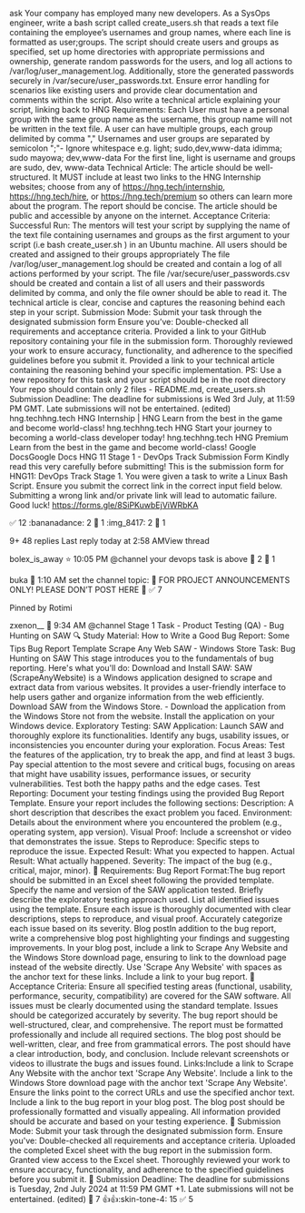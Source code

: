 ask
Your company has employed many new developers. As a SysOps engineer, write a bash script called create_users.sh that reads a text file containing the employee’s usernames and group names, where each line is formatted as user;groups.
The script should create users and groups as specified, set up home directories with appropriate permissions and ownership, generate random passwords for the users, and log all actions to /var/log/user_management.log. Additionally, store the generated passwords securely in /var/secure/user_passwords.txt.
Ensure error handling for scenarios like existing users and provide clear documentation and comments within the script.
Also write a technical article explaining your script, linking back to HNG
Requirements:
Each User must have a personal group with the same group name as the username, this group name will not be written in the text file.
A user can have multiple groups, each group delimited by comma ","
Usernames and user groups are separated by semicolon ";"- Ignore whitespace
e.g.
light; sudo,dev,www-data
idimma; sudo
mayowa; dev,www-data
For the first line, light is username and groups are sudo, dev, www-data
Technical Article: The article should be well-structured.
It MUST include at least two links to the HNG Internship websites; choose from any of https://hng.tech/internship, https://hng.tech/hire, or https://hng.tech/premium so others can learn more about the program.
The report should be concise.
The article should be public and accessible by anyone on the internet.
Acceptance Criteria:
Successful Run: The mentors will test your script by supplying the name of the text file containing usernames and groups as the first argument to your script (i.e bash create_user.sh <name-of-text-file> ) in an Ubuntu machine.
All users should be created and assigned to their groups appropriately
The file /var/log/user_management.log should be created and contain a log of all actions performed by your script.
The file /var/secure/user_passwords.csv should be created and contain a list of all users and their passwords delimited by comma, and only the file owner should be able to read it.
The technical article is clear, concise and captures the reasoning behind each step in your script.
Submission Mode:
Submit your task through the designated submission form Ensure you’ve:
Double-checked all requirements and acceptance criteria.
Provided a link to your GitHub repository containing your file in the submission form.
Thoroughly reviewed your work to ensure accuracy, functionality, and adherence to the specified guidelines before you submit it.
Provided a link to your technical article containing the reasoning behind your specific implementation.
PS:
Use a new repository for this task and your script should be in the root directory
Your repo should contain only 2 files - README.md, create_users.sh
Submission Deadline:
The deadline for submissions is Wed 3rd July, at 11:59 PM GMT. Late submissions will not be entertained. (edited) 
hng.techhng.tech
HNG Internship | HNG
Learn from the best in the game and become world-class!
hng.techhng.tech
HNG
Start your journey to becoming a world-class developer today!
hng.techhng.tech
HNG Premium
Learn from the best in the game and become world-class!
Google DocsGoogle Docs
HNG 11 Stage 1 - DevOps Track Submission Form
Kindly read this very carefully before submitting!
This is the submission form for HNG11: DevOps Track Stage 1. You were given a task to write a Linux Bash Script.
Ensure you submit the correct link in the correct input field below. Submitting a wrong link and/or private link will lead to automatic failure.
Good luck!
https://forms.gle/8SiPKuwbEjViWRbKA

:white_check_mark:
12
:bananadance:
2
:orange_heart:
1
:img_8417:
2
:slightly_smiling_face:
1






9+
48 replies
Last reply today at 2:58 AMView thread


bolex_is_away
:star:  10:05 PM
@channel your devops task is above 
:raised_hands:
2
:100:
1



buka
:stars:  1:10 AM
set the channel topic: :rotating_light: FOR PROJECT ANNOUNCEMENTS ONLY! PLEASE DON’T POST HERE :rotating_light:
:white_check_mark:
7

Pinned by 
Rotimi


zxenon__
:stars:  9:34 AM
@channel
Stage 1 Task - Product Testing (QA) -  Bug Hunting on SAW :mag:
Study Material:
How to Write a Good Bug Report: Some Tips
Bug Report Template
Scrape Any Web
SAW - Windows Store
Task: Bug Hunting on SAW
This stage introduces you to the fundamentals of bug reporting. Here's what you'll do:
Download and Install SAW:
SAW (ScrapeAnyWebsite) is a Windows application designed to scrape and extract data from various websites. It provides a user-friendly interface to help users gather and organize information from the web efficiently.
Download SAW from the Windows Store. - Download the application from the Windows Store not from the website.
Install the application on your Windows device.
Exploratory Testing:
SAW Application: Launch SAW and thoroughly explore its functionalities. Identify any bugs, usability issues, or inconsistencies you encounter during your exploration.
Focus Areas: Test the features of the application, try to break the app, and find at least 3 bugs. Pay special attention to the most severe and critical bugs, focusing on areas that might have usability issues, performance issues, or security vulnerabilities. Test both the happy paths and the edge cases.
Test Reporting: Document your testing findings using the provided Bug Report Template. Ensure your report includes the following sections:
Description: A short description that describes the exact problem you faced.
Environment: Details about the environment where you encountered the problem (e.g., operating system, app version).
Visual Proof: Include a screenshot or video that demonstrates the issue.
Steps to Reproduce: Specific steps to reproduce the issue.
Expected Result: What you expected to happen.
Actual Result: What actually happened.
Severity: The impact of the bug (e.g., critical, major, minor).
:scroll: Requirements:
Bug Report Format:The bug report should be submitted in an Excel sheet following the provided template.
Specify the name and version of the SAW application tested.
Briefly describe the exploratory testing approach used.
List all identified issues using the template. Ensure each issue is thoroughly documented with clear descriptions, steps to reproduce, and visual proof.
Accurately categorize each issue based on its severity.
Blog postIn addition to the bug report, write a comprehensive blog post highlighting your findings and suggesting improvements.
In your blog post, include a link to Scrape Any Website and the Windows Store download page, ensuring to link to the download page instead of the website directly.
Use 'Scrape Any Website' with spaces as the anchor text for these links.
Include a link to your bug report.
:memo: Acceptance Criteria:
Ensure all specified testing areas (functional, usability, performance, security, compatibility) are covered for the SAW software.
All issues must be clearly documented using the standard template.
Issues should be categorized accurately by severity.
The bug report should be well-structured, clear, and comprehensive.
The report must be formatted professionally and include all required sections.
The blog post should be well-written, clear, and free from grammatical errors.
The post should have a clear introduction, body, and conclusion.
Include relevant screenshots or videos to illustrate the bugs and issues found.
Links:Include a link to Scrape Any Website with the anchor text 'Scrape Any Website'.
Include a link to the Windows Store download page with the anchor text 'Scrape Any Website'.
Ensure the links point to the correct URLs and use the specified anchor text.
Include a link to the bug report in your blog post.
The blog post should be professionally formatted and visually appealing.
All information provided should be accurate and based on your testing experience.
:pushpin: Submission Mode: Submit your task through the designated submission form. Ensure you've:
Double-checked all requirements and acceptance criteria.
Uploaded the completed Excel sheet with the bug report in the submission form.
Granted view access to the Excel sheet.
Thoroughly reviewed your work to ensure accuracy, functionality, and adherence to the specified guidelines before you submit it.
:checkered_flag: Submission Deadline: The deadline for submissions is Tuesday, 2nd July 2024 at 11:59 PM GMT +1. Late submissions will not be entertained. (edited) 
:smiling_face_with_tear:
7
:+1::+1::skin-tone-4:
15
:white_check_mark:
5